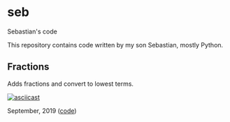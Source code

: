 # seb
Sebastian's code

This repository contains code written by my son Sebastian,
mostly Python.

## Fractions

Adds fractions and convert to lowest terms.

[![asciicast](https://asciinema.org/a/266675.png)](https://asciinema.org/a/266675?speed=2.5&autoplay=1)

September, 2019 ([code](python_work/factor.py))

